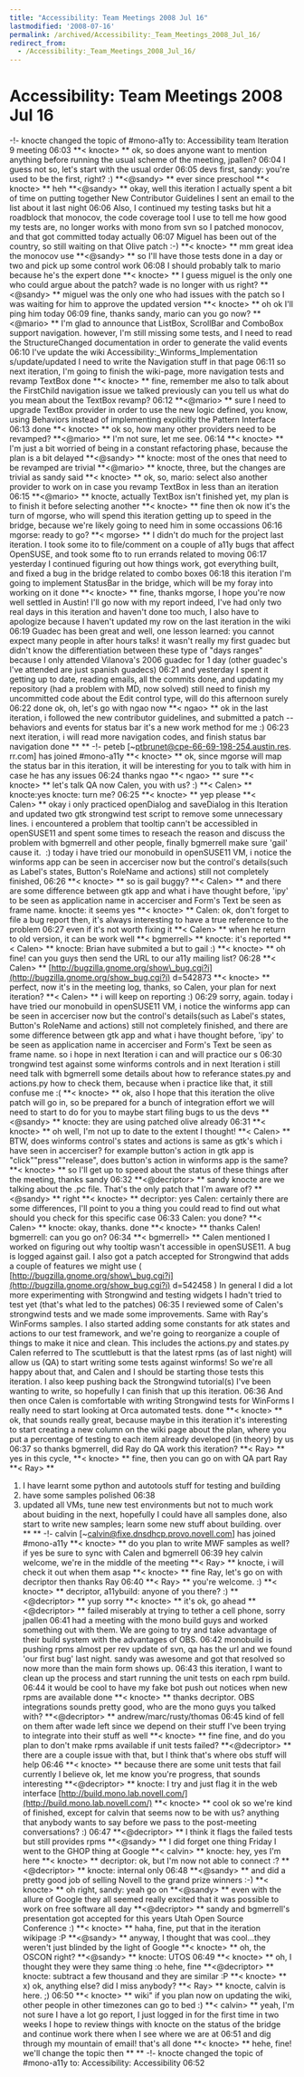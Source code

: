 ```yaml
---
title: "Accessibility: Team Meetings 2008 Jul 16"
lastmodified: '2008-07-16'
permalink: /archived/Accessibility:_Team_Meetings_2008_Jul_16/
redirect_from:
  - /Accessibility:_Team_Meetings_2008_Jul_16/
---
```


Accessibility: Team Meetings 2008 Jul 16
========================================

-!- knocte changed the topic of \#mono-a11y to: Accessibility team Iteration 9 meeting
06:03
**\< knocte\> **
ok, so
does anyone want to mention anything before running the usual scheme of the meeting, jpallen?
06:04
I guess not so, let's start with the usual order
06:05
devs first, sandy: you're used to be the first, right? :)
**\<@sandy\> **
ever since preschool
**\< knocte\> **
heh
**\<@sandy\> **
okay, well this iteration I actually spent a bit of time on putting together New Contributor Guidelines
I sent an email to the list about it last night
06:06
Also, I continued my testing tasks
but hit a roadblock that monocov, the code coverage tool I use to tell me how good my tests are, no longer works with mono from svn
so I patched monocov, and that got committed today actually
06:07
Miguel has been out of the country, so still waiting on that Olive patch :-)
**\< knocte\> **
mm great idea the monocov use
**\<@sandy\> **
so I'll have those tests done in a day or two and pick up some control work
06:08
I should probably talk to mario because he's the expert
done
**\< knocte\> **
I guess miguel is the only one who could argue about the patch? wade is no longer with us right?
**\<@sandy\> **
miguel was the only one who had issues with the patch
so I was waiting for him to approve the updated version
**\< knocte\> **
oh ok
I'll ping him today
06:09
fine, thanks sandy, mario can you go now?
**\<@mario\> **
I'm glad to announce that ListBox, ScrollBar and ComboBox support navigation.
however, I'm still missing some tests, and I need to read the StructureChanged documentation in order to generate the valid events
06:10
I've update the wiki Accessibility:\_Winforms\_Implementation
s/update/updated
I need to write the Navigation stuff in that page
06:11
so next iteration, I'm going to finish the wiki-page, more navigation tests and revamp TextBox
done
**\< knocte\> **
fine, remember me also to talk about the FirstChild navigation issue we talked previously
can you tell us what do you mean about the TextBox revamp?
06:12
**\<@mario\> **
sure
I need to upgrade TextBox provider in order to use the new logic defined, you know, using Behaviors instead of implementing explicitly the Pattern Interface
06:13
done
**\< knocte\> **
ok so, how many other providers need to be revamped?
**\<@mario\> **
I'm not sure, let me see.
06:14
**\< knocte\> **
I'm just a bit worried of being in a constant refactoring phase, because the plan is a bit delayed
**\<@sandy\> **
knocte: most of the ones that need to be revamped are trivial
**\<@mario\> **
knocte, three, but the changes are trivial as sandy said
**\< knocte\> **
ok, so, mario: select also another provider to work on in case you revamp TextBox in less than an iteration
06:15
**\<@mario\> **
knocte, actually TextBox isn't finished yet, my plan is to finish it before selecting another
**\< knocte\> **
fine then
ok now it's the turn of mgorse, who will spend this iteration getting up to speed in the bridge, because we're likely going to need him in some occassions
06:16
mgorse: ready to go?
**\< mgorse\> **
I didn't do much for the project last iteration. I took some ito to file/comment on a couple of a11y bugs that affect OpenSUSE, and took some fto to run errands related to moving
06:17
yesterday I continued figuring out how things work, got everything built, and fixed a bug in the bridge related to combo boxes
06:18
this iteration I'm going to implement StatusBar in the bridge, which will be my foray into working on it
done
**\< knocte\> **
fine, thanks mgorse, I hope you're now well settled in Austin!
I'll go now with my report
indeed, I've had only two real days in this iteration and haven't done too much, I also have to apologize because I haven't updated my row on the last iteration in the wiki
06:19
Guadec has been great and well, one lesson learned: you cannot expect many people in after hours talks! it wasn't really my first guadec but didn't know the differentiation between these type of "days ranges" because I only attended Vilanova's 2006 guadec for 1 day (other guadec's I've attended are just spanish guadecs)
06:21
and yesterday I spent it getting up to date, reading emails, all the commits done, and updating my repository (had a problem with MD, now solved)
still need to finish my uncommitted code about the Edit control type, will do this afternoon surely
06:22
done
ok, oh, let's go with ngao now
**\< ngao\> **
ok
in the last iteration, i followed the new contributor guidelines, and submitted a patch -- behaviors and events for status bar
it's a new work method for me :)
06:23
next iteration, i will read more navigation codes, and finish status bar navigation
done
** **
-!- peteb [\~ptbrunet@cpe-66-69-198-254.austin.res. rr.com] has joined \#mono-a11y
**\< knocte\> **
ok, since mgorse will map the status bar in this iteration, it will be interesting for you to talk with him in case he has any issues
06:24
thanks ngao
**\< ngao\> **
sure
**\< knocte\> **
let's talk QA now
Calen, you with us? :)
**\< Calen\> **
knocte:yes
knocte: turn me?
06:25
**\< knocte\> **
yep please
**\< Calen\> **
okay
i only practiced openDialog and saveDialog in this Iteration and updated two gtk strongwind test script to remove some unnecessary lines.
i encountered a problem that tooltip cann't be accessibled in openSUSE11 and spent some times to reseach the reason and discuss the problem with bgmerrell and other people, finally bgmerrell make sure 'gail' cause it.  :)
today i have tried our monobuild in openSUSE11 VM, i notice the winforms app can be seen in accerciser now but the control's details(such as Label's states, Button's RoleName and actions) still not completely finished,
06:26
**\< knocte\> **
so is gail buggy?
**\< Calen\> **
and there are some difference between gtk app and what i have thought before, 'ipy' to be seen as application name in accerciser and Form's Text be seen as frame name.
knocte: it seems yes
**\< knocte\> **
Calen: ok, don't forget to file a bug report then, it's always interesting to have a true reference to the problem
06:27
even if it's not worth fixing it
**\< Calen\> **
when he return to old version, it can be work well
**\< bgmerrell\> **
knocte: it's reported
**\< Calen\> **
knocte: Brian have submited a but to gail :)
**\< knocte\> **
oh fine! can you guys then send the URL to our a11y mailing list?
06:28
**\< Calen\> **
[http://bugzilla.gnome.org/show\_bug.cgi?i](http://bugzilla.gnome.org/show_bug.cgi?i) d=542873
**\< knocte\> **
perfect, now it's in the meeting log, thanks, so Calen, your plan for next iteration?
**\< Calen\> **
i will keep on reporting :)
06:29
sorry, again. today i have tried our monobuild in openSUSE11 VM, i notice the winforms app can be seen in accerciser now but the control's details(such as Label's states, Button's RoleName and actions) still not completely finished, and there are some difference between gtk app and what i have thought before, 'ipy' to be seen as application name in accerciser and Form's Text be seen as frame name. so i hope in next Iteration i can and will practice our s
06:30
trongwind test against some winforms controls
and in next Iteration i still need talk with bgmerrell some details about how to referance states.py and actions.py how to check them, because when i practice like that, it still confuse me :(
**\< knocte\> **
ok, also I hope that this iteration the olive patch will go in, so be prepared for a bunch of integration effort we will need to start to do for you to maybe start filing bugs to us the devs
**\<@sandy\> **
knocte: they are using patched olive already
06:31
**\< knocte\> **
oh well, I'm not up to date to the extent I thought!
**\< Calen\> **
BTW, does winforms control's states and actions is same as gtk's which i have seen in accerciser? for example button's action in gtk app is "click""press""release", does button's action in winforms app is the same?
**\< knocte\> **
so I'll get up to speed about the status of these things after the meeting, thanks sandy
06:32
**\<@decriptor\> **
sandy knocte are we talking about the .pc file. That's the only patch that I'm aware of?
**\<@sandy\> **
right
**\< knocte\> **
decriptor: yes
Calen: certainly there are some differences, I'll point to you a thing you could read to find out what should you check for this specific case
06:33
Calen: you done?
**\< Calen\> **
knocte: okay, thanks.
done
**\< knocte\> **
thanks Calen! bgmerrell: can you go on?
06:34
**\< bgmerrell\> **
Calen mentioned I worked on figuring out why tooltip wasn't accessible in openSUSE11. A bug is logged against gail.
I also got a patch accepted for Strongwind that adds a couple of features we might use ( [http://bugzilla.gnome.org/show\_bug.cgi?i](http://bugzilla.gnome.org/show_bug.cgi?i) d=542458 )
In general I did a lot more experimenting with Strongwind and testing widgets I hadn't tried to test yet (that's what led to the patches)
06:35
I reviewed some of Calen's strongwind tests and we made some improvements. Same with Ray's WinForms samples.
I also started adding some constants for atk states and actions to our test framework, and we're going to reorganize a couple of things to make it nice and clean.
This includes the actions.py and states.py Calen referred to
The scuttlebutt is that the latest rpms (as of last night) will allow us (QA) to start writing some tests against winforms! So we're all happy about that, and Calen and I should be starting those tests this iteration.
I also keep pushing back the Strongwind tutorial(s) I've been wanting to write, so hopefully I can finish that up this iteration.
06:36
And then once Calen is comfortable with writing Strongwind tests for WinForms I really need to start looking at Orca automated tests.
done
**\< knocte\> **
ok, that sounds really great, because maybe in this iteration it's interesting to start creating a new column on the wiki page about the plan, where you put a percentage of testing to each item already developed (in theory) by us
06:37
so thanks bgmerrell, did Ray do QA work this iteration?
**\< Ray\> **
yes
in this cycle,
**\< knocte\> **
fine, then you can go on with QA part Ray
**\< Ray\> **
1. I have learnt some python and autotools stuff for testing and building
2. have some samples polished
06:38
3. updated all VMs, tune new test environments
but not to much work about buiding
in the next, hopefully I could have all samples done,
also start to write new samples; learn some new stuff about building.
over
** **
-!- calvin [\~calvin@fixe.dnsdhcp.provo.novell.com] has joined \#mono-a11y
**\< knocte\> **
do you plan to write MWF samples as well? if yes be sure to sync with Calen and bgmerrell
06:39
hey calvin welcome, we're in the middle of the meeting
**\< Ray\> **
knocte, i will check it out when them asap
**\< knocte\> **
fine Ray, let's go on with decriptor then
thanks Ray
06:40
**\< Ray\> **
you're welcome. :)
**\< knocte\> **
decriptor, a11ybuild: anyone of you there? :)
**\<@decriptor\> **
yup
sorry
**\< knocte\> **
it's ok, go ahead
**\<@decriptor\> **
failed miserably at trying to tether a cell phone, sorry jpallen
06:41
had a meeting with the mono build guys and worked something out with them. We are going to try and take advantage of their build system with the advantages of OBS.
06:42
monobuild is pushing rpms almost per rev update of svn, qa has the url and we found 'our first bug' last night. sandy was awesome and got that resolved so now more than the main form shows up.
06:43
this iteration, I want to clean up the process and start running the unit tests on each rpm build.
06:44
it would be cool to have my fake bot push out notices when new rpms are available
done
**\< knocte\> **
thanks decriptor. OBS integrations sounds pretty good, who are the mono guys you talked with?
**\<@decriptor\> **
andrew/marc/rusty/thomas
06:45
kind of fell on them after wade left
since we depend on their stuff I've been trying to integrate into their stuff as well
**\< knocte\> **
fine fine, and do you plan to don't make rpms available if unit tests failed?
**\<@decriptor\> **
there are a couple issue with that, but I think that's where obs stuff will help
06:46
**\< knocte\> **
because there are some unit tests that fail currently I believe
ok, let me know you're progress, that sounds interesting
**\<@decriptor\> **
knocte: I try and just flag it in the web interface
[http://build.mono.lab.novell.com/](http://build.mono.lab.novell.com/)
**\< knocte\> **
cool
ok so we're kind of finished, except for calvin that seems now to be with us? anything that anybody wants to say before we pass to the post-meeting conversations? :)
06:47
**\<@decriptor\> **
I think it flags the failed tests but still provides rpms
**\<@sandy\> **
I did forget one thing
Friday I went to the GHOP thing at Google
**\< calvin\> **
knocte: hey, yes I'm here
**\< knocte\> **
decriptor: ok, but I'm now not able to connect :?
**\<@decriptor\> **
knocte: internal only
06:48
**\<@sandy\> **
and did a pretty good job of selling Novell to the grand prize winners :-)
**\< knocte\> **
oh right, sandy: yeah go on
**\<@sandy\> **
even with the allure of Google
they all seemed really excited that it was possible to work on free software all day
**\<@decriptor\> **
sandy and bgmerrell's presentation got accepted for this years Utah Open Source Conference :)
**\< knocte\> **
haha, fine, put that in the iteration wikipage :P
**\<@sandy\> **
anyway, I thought that was cool...they weren't just blinded by the light of Google
**\< knocte\> **
oh, the OSCON right?
**\<@sandy\> **
knocte: UTOS
06:49
**\< knocte\> **
oh, I thought they were they same thing :o
hehe, fine
**\<@decriptor\> **
knocte: subtract a few thousand and they are similar :P
**\< knocte\> **
x)
ok, anything else? did I miss anybody?
**\< Ray\> **
knocte, calvin is here. ;)
06:50
**\< knocte\> **
wiki" if you plan now on updating the wiki, other people in other timezones can go to bed :)
**\< calvin\> **
yeah, I'm not sure I have a lot go report, I just logged in for the first time in two weeks
I hope to review things with knocte on the status of the bridge and continue work there when I see where we are at
06:51
and dig through my mountain of email!
that's all
done
**\< knocte\> **
hehe, fine!
we'll change the topic then
** **
-!- knocte changed the topic of \#mono-a11y to: Accessibility: Accessibility
06:52

